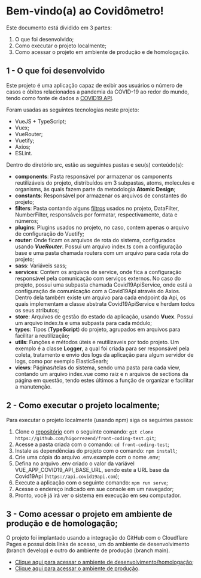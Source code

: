 # Bem-vindo(a) ao Covidômetro!

Este documento está dividido em 3 partes:

 1. O que foi desenvolvido;
 2. Como executar o projeto localmente;
 3. Como acessar o projeto em ambiente de produção e de homologação.

## 1 - O que foi desenvolvido



Este projeto é uma aplicação capaz de exibir aos usuários o número de casos e óbitos relacionados a pandemia da COVID-19 ao redor do mundo, tendo como fonte de dados a [COVID19 API](https://covid19api.com/).  

Foram usadas as seguintes tecnologias neste projeto:

 - VueJS + TypeScript;
 - Vuex;
 - VueRouter;
 - Vuetify;
 - Axios;
 - ESLint.

Dentro do diretório src, estão as seguintes pastas e seu(s) conteúdo(s):

 - **components**: Pasta responsável por armazenar os camponents reutilizáveis do projeto, distribuídos em 3 subpastas, atoms, molecules e organisms, às quais fazem parte da metodologia **Atomic Design**;
 - **constants**: Responsável por armazenar os arquivos de constantes do projeto;
 - **filters**: Pasta contando alguns [filtros](https://v2.vuejs.org/v2/guide/filters.html) usados no projeto, DataFilter, NumberFilter, responsáveis por formatar, respectivamente, data e números;
 - **plugins**: Plugins usados no projeto, no caso, contem apenas o arquivo de configuração do Vuetify;
 - **router**: Onde ficam os arquivos de rota do sistema, configurados usando ***VueRouter***. Possui um arquivo index.ts com a configuração base e uma pasta chamada routers com um arquivo para cada rota do projeto;
 - **sass**: Variáveis sass;
 - **services**: Contem os arquivos de service, onde fica a configuração responsável pela comunicação com serviços externos. No caso do projeto, possui uma subpasta chamada  Covid19ApiService, onde está a configuração de comunicação com a Covid19Api através do Axios. Dentro dela também existe um arquivo para cada endpoint da Api, os quais implementam a classe abstrata Covid19ApiService e herdam todos os seus atributos;
 - **store**: Arquivos de gestão do estado da aplicação, usando **Vuex**. Possui um arquivo index.ts e uma subpasta para cada módulo;
 - **types**: Tipos (**TypeScript**) do projeto, agrupados em arquivos para facilitar a reutilização;
 - **utils**: Funções e métodos úteis e reutilizaveis por todo projeto. Um exemplo é a classe **Logger**, a qual foi criada para ser responsável pela coleta, tratamento e envio dos logs da aplicação para algum servidor de logs, como por exemplo ElasticSearh;
 - **views**: Páginas/telas do sistema, sendo uma pasta para cada view, contando um arquivo index.vue como raiz e n arquivos de sections da página em questão, tendo estes últimos a função de organizar e facilitar a manutenção.
 
 

##  2 - Como executar o projeto localmente;

Para executar o projeto localmente (usando npm) siga os seguintes passos:

 1. Clone o [repositório](https://github.com/higorrezend/front-coding-test) com o seguinte comando: `git clone https://github.com/higorrezend/front-coding-test.git`;
 2. Acesse a pasta criada com o comando: `cd front-coding-test`;
 3. Instale as dependências do projeto com o comando: `npm install`;
 4. Crie uma cópia do arquivo .env.example com o nome .env;
 5. Defina no arquivo .env criado o valor da variável VUE_APP_COVID19_API_BASE_URL, sendo este a URL base da Covid19Api (`https://api.covid19api.com`);
 6. Execute a aplicação com o seguinte comando: `npm run serve`;
 7. Acesse o endereço indicado em sue console em um navegador;
 8. Pronto, você já irá ver o sistema em execução em seu computador.

## 3 - Como acessar o projeto em ambiente de produção e de homologação;

O projeto foi implantado usando a integração do GitHub com o Cloudflare Pages e possui dois links de acesso, um do ambiente de desenvolvimento (branch develop) e outro do ambiente de produção (branch main).

 - [Clique aqui para acessar o ambiente de desenvolvimento/homologação](https://develop-covidometro.pages.dev);
 - [Clique aqui para acessar o ambiente de produção](https://covidometro.pages.dev/#/).

```